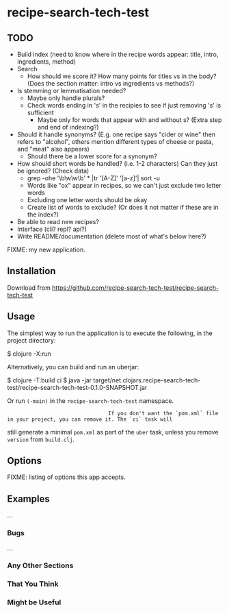 # recipe-search-tech-test

## TODO
- Build index (need to know where in the recipe words appear: title, intro, ingredients, method)
- Search
  - How should we score it? How many points for titles vs in the body? (Does the section matter: intro vs ingredients vs methods?)
- Is stemming or lemmatisation needed?
  - Maybe only handle plurals?
  - Check words ending in 's' in the recipies to see if just removing 's' is sufficient
    - Maybe only for words that appear with and without s? (Extra step and end of indexing?)
- Should it handle synonyms? (E.g. one recipe says "cider or wine" then refers to "alcohol", others mention different types of cheese or pasta, and "meat" also appears)
  - Should there be a lower score for a synonym?
- How should short words be handled? (i.e. 1-2 characters) Can they just be ignored? (Check data)
  - grep -ohe '\b\w\w\b' * |tr '[A-Z]' '[a-z]'| sort -u
  - Words like "ox" appear in recipes, so we can't just exclude two letter words
  - Excluding one letter words should be okay
  - Create list of words to exclude? (Or does it not matter if these are in the index?)
- Be able to read new recipes?
- Interface (cli? repl? api?)
- Write README/documentation (delete most of what's below here?)

FIXME: my new application.

## Installation

Download from https://github.com/recipe-search-tech-test/recipe-search-tech-test

## Usage

The simplest way to run the application is to execute the following, in the project directory:

  $ clojure -X:run

Alternatively, you can build and run an uberjar:

  $ clojure -T:build ci
  $ java -jar target/net.clojars.recipe-search-tech-test/recipe-search-tech-test-0.1.0-SNAPSHOT.jar

Or run `(-main)` in the `recipe-search-tech-test` namespace.

                                     If you don't want the `pom.xml` file in your project, you can remove it. The `ci` task will
still generate a minimal `pom.xml` as part of the `uber` task, unless you remove `version`
from `build.clj`.

## Options

FIXME: listing of options this app accepts.

## Examples

...

### Bugs

...

### Any Other Sections
### That You Think
### Might be Useful

